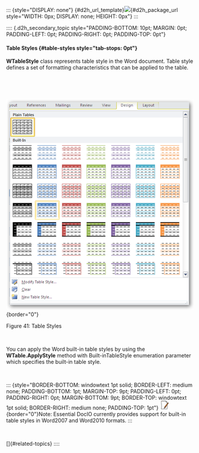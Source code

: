 ::: {style="DISPLAY: none"}
[](ms-xhelp:///?Id=d2h_url_template){#d2h_url_template}![](!package_url!){#d2h_package_url style="WIDTH: 0px; DISPLAY: none; HEIGHT: 0px"}
:::

:::: {.d2h_secondary_topic style="PADDING-BOTTOM: 10pt; MARGIN: 0pt; PADDING-LEFT: 0pt; PADDING-RIGHT: 0pt; PADDING-TOP: 0pt"}
#### Table Styles {#table-styles style="tab-stops: 0pt"}

**WTableStyle** class represents table style in the Word document. Table style defines a set of formatting characteristics that can be applied to the table.

 

 

![Description: C:\\Users\\gunasekarant\\Desktop\\sshot-2.png](ImagesExt/image24_41.png){border="0"}

Figure 41: Table Styles

 

You can apply the Word built-in table styles by using the **WTable.ApplyStyle** method with Built-inTableStyle enumeration parameter which specifies the built-in table style.

 

::: {style="BORDER-BOTTOM: windowtext 1pt solid; BORDER-LEFT: medium none; PADDING-BOTTOM: 1pt; MARGIN-TOP: 9pt; PADDING-LEFT: 0pt; PADDING-RIGHT: 0pt; MARGIN-BOTTOM: 9pt; BORDER-TOP: windowtext 1pt solid; BORDER-RIGHT: medium none; PADDING-TOP: 1pt"}
![](ImagesExt/image24_1.jpg){border="0"}Note: Essential DocIO currently provides support for built-in table styles in Word2007 and Word2010 formats.
:::

 

[]{#related-topics}
::::
